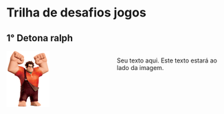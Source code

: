 # Trilha de desafios jogos
## 1° Detona ralph

<div style="display: grid; grid-template-columns: 1fr 1fr; grid-gap: 10px;">
    <div>
        <img src="src/img/ralph1_resized.png" alt="Detona Ralph" style="width:100px; height:auto;">
    </div>
    <div>
        <p>Seu texto aqui. Este texto estará ao lado da imagem.</p>
    </div>
</div>







 
 



